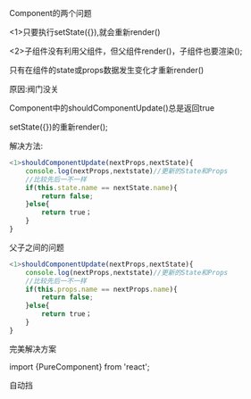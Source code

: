 Component的两个问题

<1>只要执行setState({}),就会重新render()

<2>子组件没有利用父组件，但父组件render()，子组件也要渲染();

只有在组件的state或props数据发生变化才重新render()

原因:阀门没关

Component中的shouldComponentUpdate()总是返回true



setState({})的重新render();

解决方法:

```js
<1>shouldComponentUpdate(nextProps,nextState){
    console.log(nextProps,nextstate)//更新的State和Props
    //比较先后一不一样
    if(this.state.name == nextState.name){
        return false;
    }else{
        return true；
    }
}
```

父子之间的问题

```js
<1>shouldComponentUpdate(nextProps,nextState){
    console.log(nextProps,nextstate)//更新的State和Props
    //比较先后一不一样
    if(this.props.name == nextProps.name){
        return false;
    }else{
        return true；
    }
}
```

完美解决方案

import {PureComponent} from 'react';

自动挡